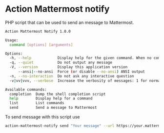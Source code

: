 # Action Mattermost notify

PHP script that can be used to send an message to Mattermost.

```bash
Action Mattermost Notify 1.0.0

Usage:
  command [options] [arguments]

Options:
  -h, --help            Display help for the given command. When no command is given display help for the list command
  -q, --quiet           Do not output any message
  -V, --version         Display this application version
      --ansi|--no-ansi  Force (or disable --no-ansi) ANSI output
  -n, --no-interaction  Do not ask any interactive question
  -v|vv|vvv, --verbose  Increase the verbosity of messages: 1 for normal output, 2 for more verbose output and 3 for debug

Available commands:
  completion  Dump the shell completion script
  help        Display help for a command
  list        List commands
  send        Send a message to Mattermost
```

To send message with this script use

```bash
action-mattermost-notify send "Your message" --url https://your.mattermost.webhook.url
```
